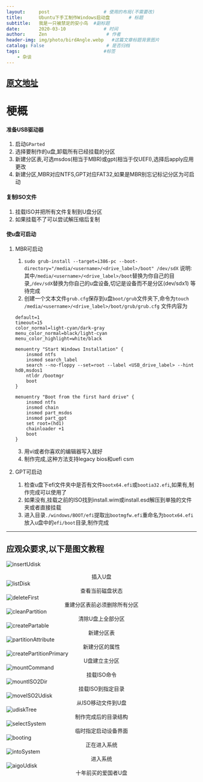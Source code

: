```yaml
---
layout:     post                    # 使用的布局(不需要改)
title:      Ubuntu下手工制作Windows启动盘       # 标题
subtitle:   我是一只被禁足的安小鸟  #副标题
date:       2020-03-10              # 时间
author:     Zen                      # 作者
header-img: img/photo/birdAngle.webp   #这篇文章标题背景图片
catalog: False                       # 是否归档
tags:                               #标签
    - 杂谈
---
```

[原文地址](https://www.onetransistor.eu/2014/09/make-bootable-windows-usb-from-ubuntu.html)
----
# 梗概

#### 准备USB驱动器
1. 启动`GParted`
2. 选择要制作的u盘,卸载所有已经挂载的分区
3. 新建分区表,可选msdos(相当于MBR)或gpt(相当于仅UEFI),选择后apply应用更改
4. 新建分区,MBR对应NTFS,GPT对应FAT32,如果是MBR别忘记标记分区为可启动

#### 复制ISO文件
1. 挂载ISO并把所有文件复制到U盘分区
2. 如果挂载不了可以尝试解压缩后复制

#### 使u盘可启动
1. MBR可启动
    1. `sudo grub-install --target=i386-pc --boot-directory="/media/<username>/<drive_label>/boot" /dev/sdX`
    说明: 其中`/media/<username>/<drive_label>/boot`替换为你自己的目录,`/dev/sdX`替换为你自己的u盘设备,切记是设备而不是分区(dev/sdx1)
    等待完成
    2. 创建一个文本文件`grub.cfg`保存到u盘`boot/grub`文件夹下,命令为`touch /media/<username>/<drive_label>/boot/grub/grub.cfg`
    文件内容为

    ```
    default=1  
    timeout=15
    color_normal=light-cyan/dark-gray
    menu_color_normal=black/light-cyan
    menu_color_highlight=white/black

    menuentry "Start Windows Installation" {
        insmod ntfs
        insmod search_label
        search --no-floppy --set=root --label <USB_drive_label> --hint hd0,msdos1
        ntldr /bootmgr
        boot
    }

    menuentry "Boot from the first hard drive" {
        insmod ntfs
        insmod chain
        insmod part_msdos
        insmod part_gpt
        set root=(hd1)
        chainloader +1
        boot
    }
    ```

    3. 用vi或者你喜欢的编辑器写入就好
    4. 制作完成,这种方法支持legacy bios和uefi csm
2. GPT可启动
    1. 检查u盘下efi文件夹中是否有文件`bootx64.efi`或`bootia32.efi`,如果有,制作完成可以使用了
    2. 如果没有,挂载之前的ISO找到install.wim或install.esd解压到单独的文件夹或者直接挂载
    3. 进入目录`./windows/BOOT/efi`提取出`bootmgfw.efi`重命名为`bootx64.efi`放入u盘中的`efi/boot`目录,制作完成

----
## 应观众要求,以下是图文教程

![insertUdisk](https://github.com/zhangyiming748/zhangyiming748.github.io/blob/master/img/ubuntu/makeBootableUSB/insertUdisk.png?raw=true)<center>插入U盘</center>
![listDisk](https://github.com/zhangyiming748/zhangyiming748.github.io/blob/master/img/ubuntu/!makeBootableUSB/listDisk.png?raw=true)<center>查看当前磁盘状态</center>
![deleteFirst](https://github.com/zhangyiming748/zhangyiming748.github.io/blob/master/img/ubuntu/makeBootableUSB/deleteFirst.png?raw=true)<center>重建分区表前必须删除所有分区</center>
![cleanPartition](https://github.com/zhangyiming748/zhangyiming748.github.io/blob/master/img/ubuntu/makeBootableUSB/cleanPartition.png?raw=true)<center>清除U盘上全部分区</center>
![createPartable](https://github.com/zhangyiming748/zhangyiming748.github.io/blob/master/img/ubuntu/makeBootableUSB/createPartable.png?raw=true)<center>新建分区表</center>
![partitionAttribute](https://github.com/zhangyiming748/zhangyiming748.github.io/blob/master/img/ubuntu/makeBootableUSB/partitionAttribute.png?raw=true)<center>新建分区的属性</center>
![createPartitionPrimary](https://github.com/zhangyiming748/zhangyiming748.github.io/blob/master/img/ubuntu/makeBootableUSB/createPartitionPrimary.png?raw=true)<center>U盘建立主分区</center>
![mountCommand](https://github.com/zhangyiming748/zhangyiming748.github.io/blob/master/img/ubuntu/makeBootableUSB/mountCommand.png?raw=true)<center>挂载ISO命令</center>
![mountISO2Dir](https://github.com/zhangyiming748/zhangyiming748.github.io/blob/master/img/ubuntu/makeBootableUSB/mountISO2Dir.png?raw=true)<center>挂载ISO到指定目录</center>
![moveISO2Udisk](https://github.com/zhangyiming748/zhangyiming748.github.io/blob/master/img/ubuntu/makeBootableUSB/moveISO2Udisk.png?raw=true)<center>从ISO移动文件到U盘</center>
![udiskTree](https://github.com/zhangyiming748/zhangyiming748.github.io/blob/master/img/ubuntu/makeBootableUSB/udiskTree.png?raw=true)<center>制作完成后的目录结构</center>
![selectSystem](https://github.com/zhangyiming748/zhangyiming748.github.io/blob/master/img/ubuntu/makeBootableUSB/selectSystem.jpg?raw=true)<center>临时指定启动设备界面</center>
![booting](https://github.com/zhangyiming748/zhangyiming748.github.io/blob/master/img/ubuntu/makeBootableUSB/booting.jpg?raw=true)<center>正在进入系统</center>
![intoSystem](https://github.com/zhangyiming748/zhangyiming748.github.io/blob/master/img/ubuntu/makeBootableUSB/intoSystem.jpg?raw=true)<center>进入系统</center>
![aigoUdisk](https://github.com/zhangyiming748/zhangyiming748.github.io/blob/master/img/ubuntu/makeBootableUSB/aigoUdisk.jpg?raw=true)<center>十年前买的爱国者U盘</center>
